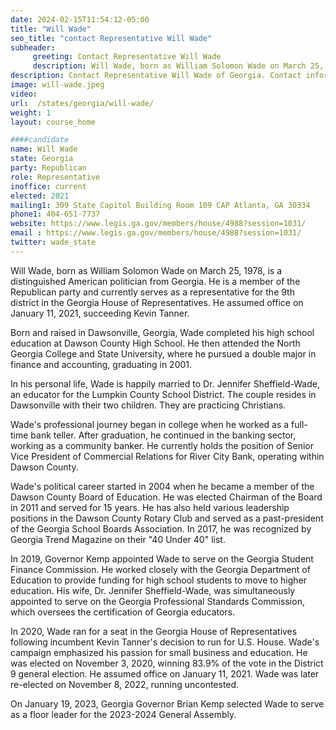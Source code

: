 ```yaml
---
date: 2024-02-15T11:54:12-05:00
title: "Will Wade"
seo_title: "contact Representative Will Wade"
subheader:
     greeting: Contact Representative Will Wade
     description: Will Wade, born as William Solomon Wade on March 25, 1978, is a distinguished American politician from Georgia. He is a member of the Republican party and currently serves as a representative for the 9th district in the Georgia House of Representatives. He assumed office on January 11, 2021, succeeding Kevin Tanner.
description: Contact Representative Will Wade of Georgia. Contact information for Will Wade includes email address, phone number, and mailing address.
image: will-wade.jpeg
video:
url:  /states/georgia/will-wade/
weight: 1
layout: course_home

####candidate
name: Will Wade
state: Georgia
party: Republican
role: Representative
inoffice: current
elected: 2021
mailing1: 309 State Capitol Building Room 109 CAP Atlanta, GA 30334
phone1: 404-651-7737
website: https://www.legis.ga.gov/members/house/4988?session=1031/
email : https://www.legis.ga.gov/members/house/4988?session=1031/
twitter: wade_state
---
```


Will Wade, born as William Solomon Wade on March 25, 1978, is a distinguished American politician from Georgia. He is a member of the Republican party and currently serves as a representative for the 9th district in the Georgia House of Representatives. He assumed office on January 11, 2021, succeeding Kevin Tanner.

Born and raised in Dawsonville, Georgia, Wade completed his high school education at Dawson County High School. He then attended the North Georgia College and State University, where he pursued a double major in finance and accounting, graduating in 2001.

In his personal life, Wade is happily married to Dr. Jennifer Sheffield-Wade, an educator for the Lumpkin County School District. The couple resides in Dawsonville with their two children. They are practicing Christians.

Wade's professional journey began in college when he worked as a full-time bank teller. After graduation, he continued in the banking sector, working as a community banker. He currently holds the position of Senior Vice President of Commercial Relations for River City Bank, operating within Dawson County.

Wade's political career started in 2004 when he became a member of the Dawson County Board of Education. He was elected Chairman of the Board in 2011 and served for 15 years. He has also held various leadership positions in the Dawson County Rotary Club and served as a past-president of the Georgia School Boards Association. In 2017, he was recognized by Georgia Trend Magazine on their "40 Under 40" list.

In 2019, Governor Kemp appointed Wade to serve on the Georgia Student Finance Commission. He worked closely with the Georgia Department of Education to provide funding for high school students to move to higher education. His wife, Dr. Jennifer Sheffield-Wade, was simultaneously appointed to serve on the Georgia Professional Standards Commission, which oversees the certification of Georgia educators.

In 2020, Wade ran for a seat in the Georgia House of Representatives following incumbent Kevin Tanner's decision to run for U.S. House. Wade's campaign emphasized his passion for small business and education. He was elected on November 3, 2020, winning 83.9% of the vote in the District 9 general election. He assumed office on January 11, 2021. Wade was later re-elected on November 8, 2022, running uncontested.

On January 19, 2023, Georgia Governor Brian Kemp selected Wade to serve as a floor leader for the 2023-2024 General Assembly.
